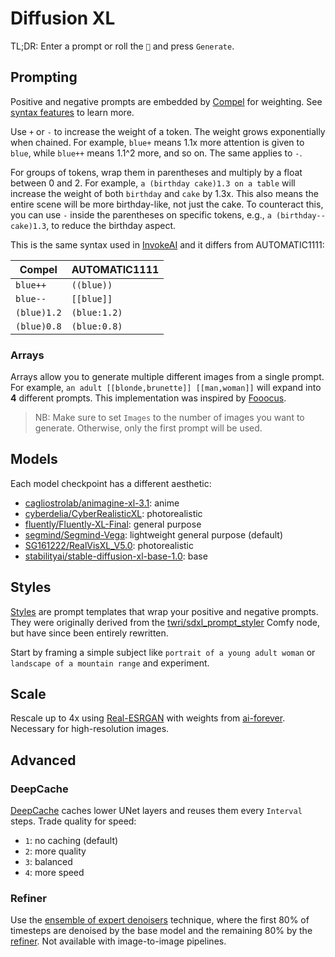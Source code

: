 # Diffusion XL

TL;DR: Enter a prompt or roll the `🎲` and press `Generate`.

## Prompting

Positive and negative prompts are embedded by [Compel](https://github.com/damian0815/compel) for weighting. See [syntax features](https://github.com/damian0815/compel/blob/main/doc/syntax.md) to learn more.

Use `+` or `-` to increase the weight of a token. The weight grows exponentially when chained. For example, `blue+` means 1.1x more attention is given to `blue`, while `blue++` means 1.1^2 more, and so on. The same applies to `-`.

For groups of tokens, wrap them in parentheses and multiply by a float between 0 and 2. For example, `a (birthday cake)1.3 on a table` will increase the weight of both `birthday` and `cake` by 1.3x. This also means the entire scene will be more birthday-like, not just the cake. To counteract this, you can use `-` inside the parentheses on specific tokens, e.g., `a (birthday-- cake)1.3`, to reduce the birthday aspect.

This is the same syntax used in [InvokeAI](https://invoke-ai.github.io/InvokeAI/features/PROMPTS/) and it differs from AUTOMATIC1111:

| Compel      | AUTOMATIC1111 |
| ----------- | ------------- |
| `blue++`    | `((blue))`    |
| `blue--`    | `[[blue]]`    |
| `(blue)1.2` | `(blue:1.2)`  |
| `(blue)0.8` | `(blue:0.8)`  |

### Arrays

Arrays allow you to generate multiple different images from a single prompt. For example, `an adult [[blonde,brunette]] [[man,woman]]` will expand into **4** different prompts. This implementation was inspired by [Fooocus](https://github.com/lllyasviel/Fooocus/pull/1503).

> NB: Make sure to set `Images` to the number of images you want to generate. Otherwise, only the first prompt will be used.

## Models

Each model checkpoint has a different aesthetic:

* [cagliostrolab/animagine-xl-3.1](https://huggingface.co/cagliostrolab/animagine-xl-3.1): anime
* [cyberdelia/CyberRealisticXL](https://huggingface.co/cyberdelia/CyberRealsticXL): photorealistic
* [fluently/Fluently-XL-Final](https://huggingface.co/fluently/Fluently-XL-Final): general purpose
* [segmind/Segmind-Vega](https://huggingface.co/segmind/Segmind-Vega): lightweight general purpose (default)
* [SG161222/RealVisXL_V5.0](https://huggingface.co/SG161222/RealVisXL_V5.0): photorealistic
* [stabilityai/stable-diffusion-xl-base-1.0](https://huggingface.co/stabilityai/stable-diffusion-xl-base-1.0): base

## Styles

[Styles](https://huggingface.co/spaces/adamelliotfields/diffusion/blob/main/data/styles.json) are prompt templates that wrap your positive and negative prompts. They were originally derived from the [twri/sdxl_prompt_styler](https://github.com/twri/sdxl_prompt_styler) Comfy node, but have since been entirely rewritten.

Start by framing a simple subject like `portrait of a young adult woman` or `landscape of a mountain range` and experiment.

## Scale

Rescale up to 4x using [Real-ESRGAN](https://github.com/xinntao/Real-ESRGAN) with weights from [ai-forever](ai-forever/Real-ESRGAN). Necessary for high-resolution images.

## Advanced

### DeepCache

[DeepCache](https://github.com/horseee/DeepCache) caches lower UNet layers and reuses them every `Interval` steps. Trade quality for speed:
* `1`: no caching (default)
* `2`: more quality
* `3`: balanced
* `4`: more speed

### Refiner

Use the [ensemble of expert denoisers](https://research.nvidia.com/labs/dir/eDiff-I/) technique, where the first 80% of timesteps are denoised by the base model and the remaining 80% by the [refiner](https://huggingface.co/stabilityai/stable-diffusion-xl-refiner-1.0). Not available with image-to-image pipelines.
